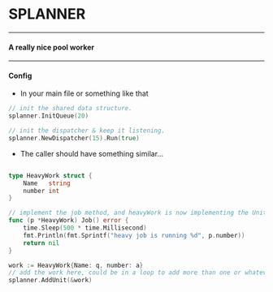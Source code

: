 # SPLANNER

---

#### A really nice pool worker

---

#### Config

* In your main file or something like that

```go
// init the shared data structure.
splanner.InitQueue(20)

// init the dispatcher & keep it listening.
splanner.NewDispatcher(15).Run(true)
```

* The caller should have something similar...
```go

type HeavyWork struct {
    Name   string
    number int
}

// implement the job method, and heavyWork is now implementing the Unit interface
func (p *HeavyWork) Job() error {
    time.Sleep(500 * time.Millisecond)
    fmt.Println(fmt.Sprintf("heavy job is running %d", p.number))
    return nil
}

work := HeavyWork{Name: q, number: a}
// add the work here, could be in a loop to add more than one or whatever you want
splanner.AddUnit(&work)
```